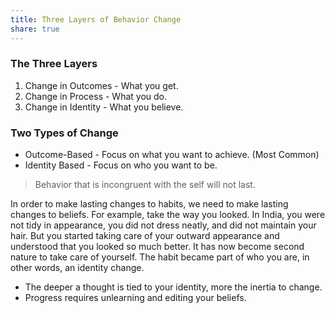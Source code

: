 ```yaml
---
title: Three Layers of Behavior Change
share: true
---
```


### The Three Layers

1. Change in Outcomes - What you get.
1. Change in Process - What you do.
1. Change in Identity - What you believe.

### Two Types of Change

* Outcome-Based - Focus on what you want to achieve. (Most Common)
* Identity Based - Focus on who you want to be.

 > 
 > Behavior that is incongruent with the self will not last.

In order to make lasting changes to habits, we need to make lasting changes to beliefs. For example, take the way you looked. In India, you were not tidy in appearance, you did not dress neatly, and did not maintain your hair. But you started taking care of your outward appearance and understood that you looked so much better. It has now become second nature to take care of yourself. The habit became part of who you are, in other words, an identity change.

* The deeper a thought is tied to your identity, more the inertia to change.
* Progress requires unlearning and editing your beliefs.

